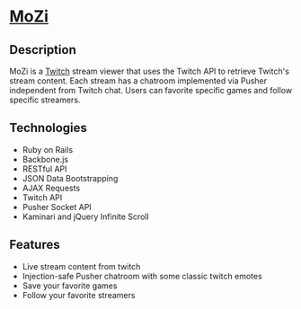 # [MoZi](http://www.jdmozi.com)

## Description
MoZi is a [Twitch](http://www.twitch.tv) stream viewer that uses the Twitch API to retrieve Twitch's stream content. Each stream has a chatroom implemented via Pusher independent from Twitch chat. Users can favorite specific games and follow specific streamers.

## Technologies
* Ruby on Rails
* Backbone.js
* RESTful API
* JSON Data Bootstrapping
* AJAX Requests
* Twitch API
* Pusher Socket API
* Kaminari and jQuery Infinite Scroll

## Features
* Live stream content from twitch
* Injection-safe Pusher chatroom with some classic twitch emotes
* Save your favorite games
* Follow your favorite streamers